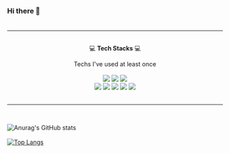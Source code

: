 ### Hi there 👋 <br /> <br />
  ---

<!--
**isladaisy/isladaisy** is a ✨ _special_ ✨ repository because its `README.md` (this file) appears on your GitHub profile.

Here are some ideas to get you started:

- 🔭 I’m currently working on ...
- 🌱 I’m currently learning ...
- 👯 I’m looking to collaborate on ...
- 🤔 I’m looking for help with ...
- 💬 Ask me about ...
- 📫 How to reach me: ...
- 😄 Pronouns: ...
- ⚡ Fun fact: ...
-->

<p align="center"> <br />
  💻 <strong>Tech Stacks</strong> 💻
<p align="center">
Techs I've used at least once <br /> <br />
<img src="https://img.shields.io/badge/JAVA-007396?style=flat-square&logo=Java&logoColor=white"/> <img src="https://img.shields.io/badge/Spring Boot-6DB33F?style=flat-square&logo=Spring Boot&logoColor=white"/> <img src="https://img.shields.io/badge/MySQL-4479A1?style=flat-square&logo=MySQL&logoColor=white"/><br /> <img src="https://img.shields.io/badge/HTML5-E34F26?style=flat-square&logo=HTML5&logoColor=white"/> <img src="https://img.shields.io/badge/CSS3-1572B6?style=flat-square&logo=CSS3&logoColor=white"/> <img src="https://img.shields.io/badge/JavaScript-F7DF1E?style=flat-square&logo=JavaScript&logoColor=white"/> <img src="https://img.shields.io/badge/Python-3776AB?style=flat-square&logo=Python&logoColor=white"/> <img src="https://img.shields.io/badge/jQuery-0769AD?style=flat-square&logo=jQuery&logoColor=white"/> <br /> <br /> </p>
  
  ---
  
   <br /> 

![Anurag's GitHub stats](https://github-readme-stats.vercel.app/api?username=isladaisy&theme=vue&show_icons=true) <br /> <br /> [![Top Langs](https://github-readme-stats.vercel.app/api/top-langs/?username=isladaisy&langs_count=5&layout=compact)](https://github.com/isladaisy/github-readme-stats)
